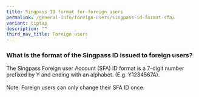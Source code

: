 ```yaml
---
title: Singpass ID format for foreign users
permalink: /general-info/foreign-users/singpass-id-format-sfa/
variant: tiptap
description: ""
third_nav_title: Foreign users
---
```

<h3>What is the format of the Singpass ID issued to foreign users?</h3>
<p>The Singpass Foreign user Account (SFA) ID format is a 7-digit number
prefixed by Y and ending with an alphabet. (E.g. Y1234567A).
<br>
<br>Note: Foreign users can only change their SFA ID once.</p>